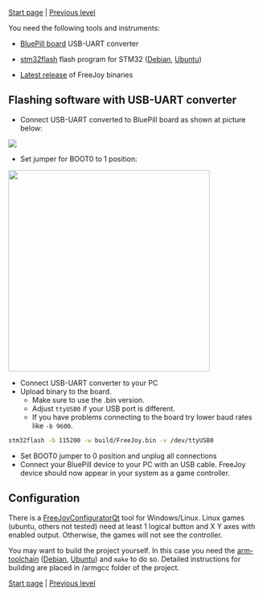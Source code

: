 

[Start page](../README.md) | [Previous level](../README.md)

You need the following tools and instruments:
* [BluePill board](https://camo.githubusercontent.com/a70b6639a020d201e1e1f0f582cd6374761a82d6/68747470733a2f2f642e726164696b616c2e72752f6433332f313931312f65382f6138666632313139636663372e6a7067)
USB-UART converter
* [stm32flash](https://sourceforge.net/p/stm32flash/wiki/Home/)  flash program for STM32 ([Debian](https://packages.debian.org/stm32flash), [Ubuntu](https://packages.ubuntu.org/stm32flash))

* [Latest release](https://github.com/vostrenkov/FreeJoy/releases) of FreeJoy binaries


## Flashing software with USB-UART converter

* Connect USB-UART converted to BluePill board as shown at picture below:

<img src="https://i.imgur.com/7xW4MOB.jpg">

* Set jumper for BOOT0 to 1 position:

<img src="https://forum.movimentomaker.pt/uploads/default/original/1X/d2fec4547aef853b6331c7b8323b3beb324bc3ba.jpg" height=400>

* Connect USB-UART converter to your PC
* Upload binary to the board.
    - Make sure to use the .bin version.
    - Adjust `ttyUSB0` if your USB port is different.
    - If you have problems connecting to the board try lower baud rates like `-b 9600`.

```sh
stm32flash -b 115200 -w build/FreeJoy.bin -v /dev/ttyUSB0
```

* Set BOOT0 jumper to 0 position and unplug all connections
* Connect your BluePill device to your PC with an USB cable. FreeJoy device should now appear in your system as a game controller.

## Configuration

There is a [FreeJoyConfiguratorQt](https://github.com/FreeJoy-Team/FreeJoyConfiguratorQt) tool for Windows/Linux. Linux games (ubuntu, others not tested) need at least 1 logical button and X Y axes with enabled output. Otherwise, the games will not see the controller.

You may want to build the project yourself. In this case you need the [arm-toolchain](https://developer.arm.com/tools-and-software/open-source-software/developer-tools/gnu-toolchain/gnu-rm/downloads) ([Debian](https://packages.debian.org/gcc-arm-none-eabi), [Ubuntu](https://packages.ubuntu.com/gcc-arm-none-eabi)) and `make` to do so. Detailed instructions for building are placed in /armgcc folder of the project.

[Start page](../README.md) | [Previous level](../README.md)

